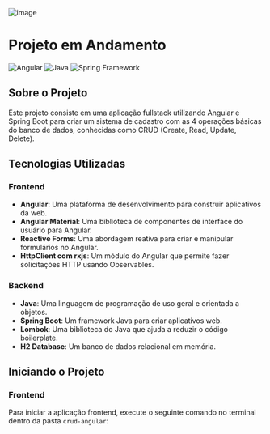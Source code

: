 ![image](https://github.com/Jogoce18/Crud-Angular-Spring-/assets/80592317/38601cdc-8a9f-4209-8c11-692d26139373)
# Projeto em Andamento

![Angular](https://img.shields.io/badge/Angular-15.0.0-red)
![Java](https://img.shields.io/badge/Java-17-blue)
![Spring Framework](https://img.shields.io/badge/Spring%20Framework-3.0.0-green)

## Sobre o Projeto

Este projeto consiste em uma aplicação fullstack utilizando Angular e Spring Boot para criar um sistema de cadastro com as 4 operações básicas do banco de dados, conhecidas como CRUD (Create, Read, Update, Delete).

## Tecnologias Utilizadas

### Frontend

- **Angular**: Uma plataforma de desenvolvimento para construir aplicativos da web.
- **Angular Material**: Uma biblioteca de componentes de interface do usuário para Angular.
- **Reactive Forms**: Uma abordagem reativa para criar e manipular formulários no Angular.
- **HttpClient com rxjs**: Um módulo do Angular que permite fazer solicitações HTTP usando Observables.

### Backend

- **Java**: Uma linguagem de programação de uso geral e orientada a objetos.
- **Spring Boot**: Um framework Java para criar aplicativos web.
- **Lombok**: Uma biblioteca do Java que ajuda a reduzir o código boilerplate.
- **H2 Database**: Um banco de dados relacional em memória.

## Iniciando o Projeto

### Frontend

Para iniciar a aplicação frontend, execute o seguinte comando no terminal dentro da pasta `crud-angular`:


